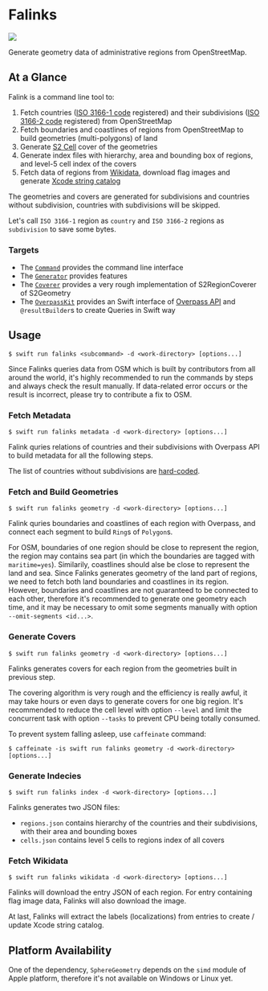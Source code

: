 # Falinks

[![](https://tokei.rs/b1/github/lucka-me/falinks)](https://github.com/lucka-me/falinks)

Generate geometry data of administrative regions from OpenStreetMap.

## At a Glance

Falink is a command line tool to:
1. Fetch countries ([ISO 3166-1 code](https://en.wikipedia.org/wiki/ISO_3166-1) registered) and their subdivisions ([ISO 3166-2 code](https://en.wikipedia.org/wiki/ISO_3166-2) registered) from OpenStreetMap
2. Fetch boundaries and coastlines of regions from OpenStreetMap to build geometries (multi-polygons) of land
3. Generate [S2 Cell](http://s2geometry.io/devguide/s2cell_hierarchy) cover of the geometries
4. Generate index files with hierarchy, area and bounding box of regions, and level-5 cell index of the covers
4. Fetch data of regions from [Wikidata](https://www.wikidata.org), download flag images and generate [Xcode string catalog](https://developer.apple.com/documentation/xcode/localizing-and-varying-text-with-a-string-catalog)

The geometries and covers are generated for subdivisions and countries without subdivision, countries with subdivisions will be skipped.

Let's call `ISO 3166-1` region as `country` and `ISO 3166-2` regions as `subdivision` to save some bytes.

### Targets

- The [`Command`](./Sources/Command/) provides the command line interface
- The [`Generator`](./Sources/Generator/) provides features
- The [`Coverer`](./Sources/Coverer/) provides a very rough implementation of S2RegionCoverer of S2Geometry
- The [`OverpassKit`](./Sources/OverpassKit/) provides an Swift interface of [Overpass API](https://wiki.openstreetmap.org/wiki/Overpass_API) and `@resultBuilder`s to create Queries in Swift way

## Usage

```shell
$ swift run falinks <subcommand> -d <work-directory> [options...]
```

Since Falinks queries data from OSM which is built by contributors from all around the world, it's highly recommended to run the commands by steps and always check the result manually.
If data-related error occurs or the result is incorrect, please try to contribute a fix to OSM.

### Fetch Metadata

```shell
$ swift run falinks metadata -d <work-directory> [options...]
```

Falink quries relations of countries and their subdivisions with Overpass API to build metadata for all the following steps.

The list of countries without subdivisions are [hard-coded](./Sources/Generator/Generator+Metadata.swift).

### Fetch and Build Geometries

```shell
$ swift run falinks geometry -d <work-directory> [options...]
```

Falink quries boundaries and coastlines of each region with Overpass, and connect each segment to build `Ring`s of `Polygon`s.

For OSM, boundaries of one region should be close to represent the region, the region may contains sea part (in which the boundaries are tagged with `maritime=yes`). Similarily, coastlines should alse be close to represent the land and sea.
Since Falinks generates geometry of the land part of regions, we need to fetch both land boundaries and coastlines in its region.
However, boundaries and coastlines are not guaranteed to be connected to each other, therefore it's recommended to generate one geometry each time, and it may be necessary to omit some segments manually with option `--omit-segments <id...>`.

### Generate Covers

```shell
$ swift run falinks geometry -d <work-directory> [options...]
```

Falinks generates covers for each region from the geometries built in previous step.

The covering algorithm is very rough and the efficiency is really awful, it may take hours or even days to generate covers for one big region.
It's recommended to reduce the cell level with option `--level` and limit the concurrent task with option `--tasks` to prevent CPU being totally consumed.

To prevent system falling asleep, use `caffeinate` command:

```shell
$ caffeinate -is swift run falinks geometry -d <work-directory> [options...]
```

### Generate Indecies

```shell
$ swift run falinks index -d <work-directory> [options...]
```

Falinks generates two JSON files:
- `regions.json` contains hierarchy of the countries and their subdivisions, with their area and bounding boxes
- `cells.json` contains level 5 cells to regions index of all covers

### Fetch Wikidata

```shell
$ swift run falinks wikidata -d <work-directory> [options...]
```

Falinks will download the entry JSON of each region. For entry containing flag image data, Falinks will also download the image.

At last, Falinks will extract the labels (localizations) from entries to create / update Xcode string catalog.

## Platform Availability

One of the dependency, `SphereGeometry` depends on the `simd` module of Apple platform, therefore it's not available on Windows or Linux yet.
